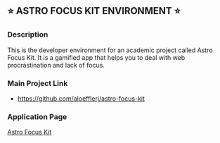 ## :star: ASTRO FOCUS KIT ENVIRONMENT :star:

### Description
This is the developer environment for an academic project called Astro Focus Kit. It is a gamified app that helps you to deal with web procrastination and lack of focus.

### Main Project Link
- https://github.com/aloefflerj/astro-focus-kit

### Application Page
[Astro Focus Kit](https://astro-focus-kit-client.vercel.app)
